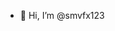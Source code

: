 - 👋 Hi, I’m @smvfx123

<!---
smvfx123/smvfx123 is a ✨ special ✨ repository because its `README.md` (this file) appears on your GitHub profile.
You can click the Preview link to take a look at your changes.
--->
